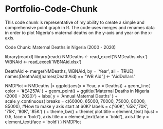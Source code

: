 # Portfolio-Code-Chunk

This code chunk is representative of my ability to create a simple and comprehensive point graph in R. The code uses merges and renames data in order to plot Nigeria's maternal deaths on the y-axis and year on the x-axis.

Code Chunk: Maternal Deaths in Nigeria (2000 - 2020)

library(readxl)
library(readr)
NMDeaths <- read_excel('NMDeaths.xlsx')
WBNAid <- read_excel('WBNAid.xlsx')

DeathAid <- merge(NMDeaths, WBNAid, by = 'Year', all = TRUE)
names(DeathAid)[names(DeathAid) == "WB Aid"] <- "AidDollars"

NMDPlot = 
  NMDeaths |>
  ggplot(aes(x = Year, y = Deaths)) + 
  geom_line(
    color = '#E4257A'
  ) +
  geom_point() + 
  ggtitle('Maternal Deaths in Nigeria (2000 - 2020)') + 
  labs(
    y = 'Annual Maternal Deaths'
  ) +
  scale_y_continuous(
    breaks = c(60000, 65000, 70000, 75000, 80000, 85000), #How to make y axis start at 60K?
    labels = c('60K', '65K','70K', '75K', '80K', '85K')
  ) +
  theme_bw() +
  theme(
    plot.title = element_text(
      hjust = 0.5,
      face = 'bold'),
    axis.title.x = element_text(face = 'bold'),
    axis.title.y = element_text(face = 'bold')
  )
NMDPlot
